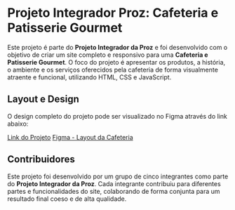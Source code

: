 ﻿# Projeto Integrador Proz: Cafeteria e Patisserie Gourmet

Este projeto é parte do **Projeto Integrador da Proz** e foi desenvolvido com o objetivo de criar um site completo e responsivo para uma **Cafeteria e Patisserie Gourmet**. O foco do projeto é apresentar os produtos, a história, o ambiente e os serviços oferecidos pela cafeteria de forma visualmente atraente e funcional, utilizando HTML, CSS e JavaScript.

## Layout e Design

O design completo do projeto pode ser visualizado no Figma através do link abaixo:

[Link do Projeto](https://lele-sf.github.io/projeto-integrador-proz/home.html)
[Figma - Layout da Cafeteria](https://www.figma.com/design/bB6CSEGCyno44h1eCQEuF9/Layout---Cafeteria?node-id=0-1&t=QNvKvYlZd4YuspK3-1)

## Contribuidores

Este projeto foi desenvolvido por um grupo de cinco integrantes como parte do **Projeto Integrador da Proz**. Cada integrante contribuiu para diferentes partes e funcionalidades do site, colaborando de forma conjunta para um resultado final coeso e de alta qualidade. 
